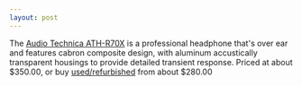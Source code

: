 ```yaml
---
layout: post
---
```


The [Audio Technica ATH-R70X](https://amzn.to/31YFFmj) is a professional headphone that's over ear and features cabron composite design, with aluminum accustically transparent housings to provide detailed transient response. Priced at about $350.00, or buy [used/refurbished](https://amzn.to/31YFFmj) from about $280.00